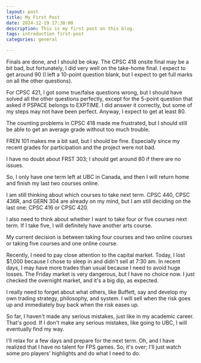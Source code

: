 ```yaml
---
layout: post
title: My First Post
date: 2024-12-19 17:30:00
description: This is my first post on this blog.
tags: introduction first-post
categories: general

---
```



Finals are done, and I should be okay. The CPSC 418 onsite final may be a bit bad, but fortunately, I did very well on the take-home final. I expect to get around 90 (I left a 10-point question blank, but I expect to get full marks on all the other questions).

For CPSC 421, I got some true/false questions wrong, but I should have solved all the other questions perfectly, except for the 5-point question that asked if PSPACE belongs to EXPTIME. I did answer it correctly, but some of my steps may not have been perfect. Anyway, I expect to get at least 80.

The counting problems in CPSC 418 made me frustrated, but I should still be able to get an average grade without too much trouble.

FREN 101 makes me a bit sad, but I should be fine. Especially since my recent grades for participation and the project were not bad.

I have no doubt about FRST 303; I should get around 80 if there are no issues.

So, I only have one term left at UBC in Canada, and then I will return home and finish my last two courses online.

I am still thinking about which courses to take next term. CPSC 440, CPSC 436R, and GERN 304 are already on my mind, but I am still deciding on the last one: CPSC 416 or CPSC 420.

I also need to think about whether I want to take four or five courses next term. If I take five, I will definitely have another arts course.

My current decision is between taking four courses and two online courses or taking five courses and one online course.

Recently, I need to pay close attention to the capital market. Today, I lost $1,000 because I chose to sleep in and didn't sell at 7:30 am. In recent days, I may have more trades than usual because I need to avoid huge losses. The Friday market is very dangerous, but I have no choice now. I just checked the overnight market, and it's a big dip, as expected.

I really need to forget about what others, like Buffett, say and develop my own trading strategy, philosophy, and system. I will sell when the risk goes up and immediately buy back when the risk eases up.

So far, I haven't made any serious mistakes, just like in my academic career. That's good. If I don't make any serious mistakes, like going to UBC, I will eventually find my way.

I'll relax for a few days and prepare for the next term. Oh, and I have realized that I have no talent for FPS games. So, it's over; I'll just watch some pro players' highlights and do what I need to do.